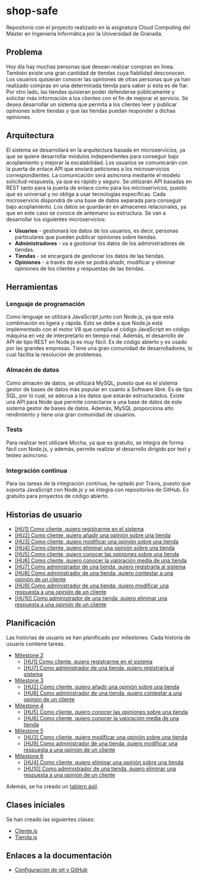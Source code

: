 # shop-safe
Repositorio con el proyecto realizado en la asignatura Cloud Computing del Máster en Ingeniería Informática por la Universidad de Granada.

## Problema
Hoy día hay muchas personas que desean realizar compras en línea. También existe una gran cantidad de tiendas cuya fiabilidad desconocen. Los usuarios quisieran conocer las opiniones de otras personas que ya han realizado compras en una determinada tienda para saber si esta es de fiar. Por otro lado, las tiendas quisieran poder defenderse públicamente y solicitar más información a los clientes con el fin de mejorar el servicio. Se desea desarrollar un sistema que permita a los clientes leer y publicar opiniones sobre tiendas y que las tiendas puedan responder a dichas opiniones.

## Arquitectura
El sistema se desarrollará en la arquitectura basada en microservicios, ya que se quiere desarrollar módulos independientes para conseguir bajo acoplamiento y mejorar la escalabilidad. Los usuarios se comunicarán con la puerta de enlace API que enviará peticiones a los microservicios correspondientes. La comunicación será asíncrona mediante el modelo solicitud-respuesta, ya que es rápido y seguro. Se utilizarán API basadas en REST tanto para la puerta de enlace como para los microserivicos, puesto que es universal y no obliga a usar tecnologías específicas. Cada microservicio dispondrá de una base de datos separada para conseguir bajo acoplamiento. Los datos se guardarán en almacenes relacionales, ya que en este caso se conoce de antemano su estructura. Se van a desarrollar los siguientes microservicios:

* **Usuarios** - gestionará los datos de los usuarios, es decir, personas particulares que pueden publicar opiniones sobre tiendas.
* **Administradores** - va a gestionar los datos de los administradores de tiendas.
* **Tiendas** - se encargará de gestionar los datos de las tiendas.
* **Opiniones** - a través de este se podrá añadir, modificar y eliminar opiniones de los clientes y respuestas de las tiendas.

## Herramientas

### Lenguaje de programación
Como lenguaje se utilizará JavaScript junto con Node.js, ya que esta combinación es ligera y rápida. Esto se debe a que Node.js está implementado con el motor V8 que compila el código JavaScript en código máquina en vez de interpretarlo en tiempo real. Además, el desarrollo de API de tipo REST en Node.js es muy fácil. Es de código abierto y es usado por las grandes empresas. Tiene una gran comunidad de desarrolladores, lo cual facilita la resolución de problemas.

### Almacén de datos
Como almacén de datos, se utilizará MySQL, puesto que es el sistema gestor de bases de datos más popular en cuanto a Software libre. Es de tipo SQL, por lo cual, se adecua a los datos que estarán estructurados. Existe una API para Node que permite conectarse a una base de datos de este sistema gestor de bases de datos. Además, MySQL proporciona alto rendimiento y tiene una gran comunidad de usuarios.

### Tests
Para realizar test utilizaré Mocha, ya que es gratuito, se integra de forma fácil con Node.js, y además, permite realizar el desarrollo dirigido por test y testeo asíncrono.

### Integración continua
Para las tareas de la integración continua, he optado por Travis, puesto que soporta JavaScript con Node.js y se integra con repositorios de GitHub. Es gratuito para proyectos de código abierto. 

## Historias de usuario
* [[HU1] Como cliente, quiero registrarme en el sistema](https://github.com/januszewskimar/shop-safe/issues/7)
* [[HU2] Como cliente, quiero añadir una opinión sobre una tienda](https://github.com/januszewskimar/shop-safe/issues/8)
* [[HU3] Como cliente, quiero modificar una opinión sobre una tienda](https://github.com/januszewskimar/shop-safe/issues/9)
* [[HU4] Como cliente, quiero eliminar una opinión sobre una tienda](https://github.com/januszewskimar/shop-safe/issues/10)
* [[HU5] Como cliente, quiero conocer las opiniones sobre una tienda](https://github.com/januszewskimar/shop-safe/issues/11)
* [[HU6] Como cliente, quiero conocer la valoración media de una tienda](https://github.com/januszewskimar/shop-safe/issues/12)
* [[HU7] Como administrador de una tienda, quiero registrarla al sistema](https://github.com/januszewskimar/shop-safe/issues/13)
* [[HU8] Como administrador de una tienda, quiero contestar a una opinión de un cliente](https://github.com/januszewskimar/shop-safe/issues/14)
* [[HU9] Como administrador de una tienda, quiero modificar una respuesta a una opinión de un cliente](https://github.com/januszewskimar/shop-safe/issues/15)
* [[HU10] Como administrador de una tienda, quiero eliminar una respuesta a una opinión de un cliente](https://github.com/januszewskimar/shop-safe/issues/16)

## Planificación
Las historias de usuario se han planificado por milestones. Cada historia de usuario contiene tareas.

- [Milestone 2](https://github.com/januszewskimar/shop-safe/milestone/2)
  - [[HU1] Como cliente, quiero registrarme en el sistema](https://github.com/januszewskimar/shop-safe/issues/7)
  - [[HU7] Como administrador de una tienda, quiero registrarla al sistema](https://github.com/januszewskimar/shop-safe/issues/13)
- [Milestone 3](https://github.com/januszewskimar/shop-safe/milestone/3)
  - [[HU2] Como cliente, quiero añadir una opinión sobre una tienda](https://github.com/januszewskimar/shop-safe/issues/8)
  - [[HU8] Como administrador de una tienda, quiero contestar a una opinión de un cliente](https://github.com/januszewskimar/shop-safe/issues/14)
- [Milestone 4](https://github.com/januszewskimar/shop-safe/milestone/4)
  - [[HU5] Como cliente, quiero conocer las opiniones sobre una tienda](https://github.com/januszewskimar/shop-safe/issues/11)
  - [[HU6] Como cliente, quiero conocer la valoración media de una tienda](https://github.com/januszewskimar/shop-safe/issues/12)
- [Milestone 5](https://github.com/januszewskimar/shop-safe/milestone/5)
  - [[HU3] Como cliente, quiero modificar una opinión sobre una tienda](https://github.com/januszewskimar/shop-safe/issues/9)
  - [[HU9] Como administrador de una tienda, quiero modificar una respuesta a una opinión de un cliente](https://github.com/januszewskimar/shop-safe/issues/15)
- [Milestone 6](https://github.com/januszewskimar/shop-safe/milestone/6)
  - [[HU4] Como cliente, quiero eliminar una opinión sobre una tienda](https://github.com/januszewskimar/shop-safe/issues/10)
  - [[HU10] Como administrador de una tienda, quiero eliminar una respuesta a una opinión de un cliente](https://github.com/januszewskimar/shop-safe/issues/16)

Además, se ha creado un [tablero ágil](https://github.com/januszewskimar/shop-safe/projects/1).

## Clases iniciales
Se han creado las siguientes clases:
* [Cliente.js](https://github.com/januszewskimar/shop-safe/blob/main/src/clientes/Cliente.js)
* [Tienda.js](https://github.com/januszewskimar/shop-safe/blob/main/src/tiendas/Tienda.js)

## Enlaces a la documentación
* [Configuración de git y GitHub](https://github.com/januszewskimar/CC-proyecto/blob/main/docs/config-git-github.md)

